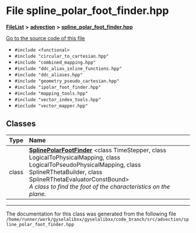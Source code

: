 

# File spline\_polar\_foot\_finder.hpp



[**FileList**](files.md) **>** [**advection**](dir_b90fde0f10c67a9aef841a6e6700f1f6.md) **>** [**spline\_polar\_foot\_finder.hpp**](spline__polar__foot__finder_8hpp.md)

[Go to the source code of this file](spline__polar__foot__finder_8hpp_source.md)



* `#include <functional>`
* `#include "circular_to_cartesian.hpp"`
* `#include "combined_mapping.hpp"`
* `#include "ddc_alias_inline_functions.hpp"`
* `#include "ddc_aliases.hpp"`
* `#include "geometry_pseudo_cartesian.hpp"`
* `#include "ipolar_foot_finder.hpp"`
* `#include "mapping_tools.hpp"`
* `#include "vector_index_tools.hpp"`
* `#include "vector_mapper.hpp"`















## Classes

| Type | Name |
| ---: | :--- |
| class | [**SplinePolarFootFinder**](classSplinePolarFootFinder.md) &lt;class TimeStepper, class LogicalToPhysicalMapping, class LogicalToPseudoPhysicalMapping, class SplineRThetaBuilder, class SplineRThetaEvaluatorConstBound&gt;<br>_A class to find the foot of the characteristics on the_  _plane._ |



















































------------------------------
The documentation for this class was generated from the following file `/home/runner/work/gyselalibxx/gyselalibxx/code_branch/src/advection/spline_polar_foot_finder.hpp`

